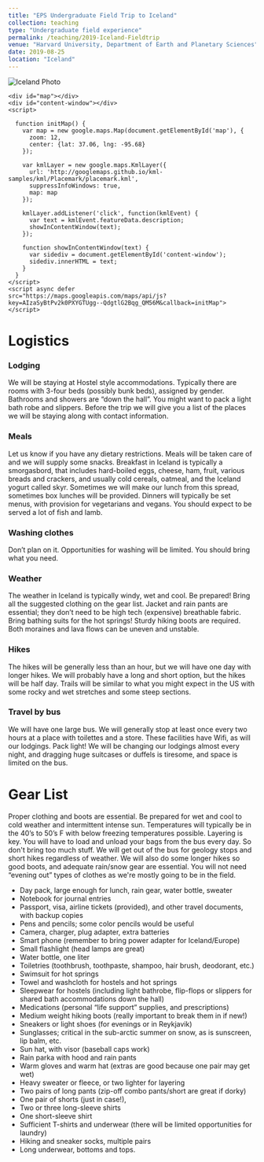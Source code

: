 ```yaml
---
title: "EPS Undergraduate Field Trip to Iceland"
collection: teaching
type: "Undergraduate field experience"
permalink: /teaching/2019-Iceland-Fieldtrip
venue: "Harvard University, Department of Earth and Planetary Sciences"
date: 2019-08-25
location: "Iceland"
---
```


![Iceland Photo](https://bradlipovsky.github.io/images/IcelandPhoto.jpg)
  
    <div id="map"></div>
    <div id="content-window"></div>
    <script>

      function initMap() {
        var map = new google.maps.Map(document.getElementById('map'), {
          zoom: 12,
          center: {lat: 37.06, lng: -95.68}
        });

        var kmlLayer = new google.maps.KmlLayer({
          url: 'http://googlemaps.github.io/kml-samples/kml/Placemark/placemark.kml',
          suppressInfoWindows: true,
          map: map
        });

        kmlLayer.addListener('click', function(kmlEvent) {
          var text = kmlEvent.featureData.description;
          showInContentWindow(text);
        });

        function showInContentWindow(text) {
          var sidediv = document.getElementById('content-window');
          sidediv.innerHTML = text;
        }
      }
    </script>
    <script async defer
    src="https://maps.googleapis.com/maps/api/js?key=AIzaSyBtPv2k0PXYGTUgg--QdgtlG2Bqg_QM56M&callback=initMap">
    </script>


# Logistics

### Lodging
We will be staying at Hostel style accommodations.  Typically there are rooms with 3-four beds (possibly bunk beds), assigned by gender.  Bathrooms and showers are “down the hall”.    You might want to pack a light bath robe and slippers. Before the trip we will give you a list of the places we will be staying along with contact information.

### Meals
Let us know if you have any dietary restrictions.  Meals will be taken care of and we will supply some snacks.  Breakfast in Iceland is typically a smorgasbord, that includes hard-boiled eggs, cheese, ham, fruit, various breads and crackers, and usually cold cereals, oatmeal, and the Iceland yogurt called skyr.  Sometimes we will make our lunch from this spread, sometimes box lunches will be provided.  Dinners will typically be set menus, with provision for vegetarians and vegans.  You should expect to be served a lot of fish and lamb.  

### Washing clothes
Don’t plan on it.  Opportunities for washing will be limited.  You should bring what you need. 

### Weather
The weather in Iceland is typically windy, wet and cool.   Be prepared!  Bring all the suggested clothing on the gear list.  Jacket and rain pants are essential;  they don’t need to be high tech (expensive) breathable fabric.  Bring bathing suits  for the hot springs!  Sturdy hiking boots are required.  Both moraines and lava flows can be uneven and unstable.  

### Hikes
The hikes will be generally less than an hour, but we will have one day with longer hikes.  We will probably have a long and short option, but the hikes will be half day. Trails will be similar to what you might expect in the US with some rocky and wet stretches and some steep sections.

### Travel by bus
We will have one large bus.  We will generally stop at least once every two hours at a place with toilettes and a store.  These facilities have Wifi, as will our lodgings.  Pack light! We will be changing our lodgings almost every night, and dragging huge suitcases or duffels is tiresome, and space is limited on the bus.  



Gear List
==========
Proper clothing and boots are essential. Be prepared for wet and cool to cold weather and intermittent intense sun. Temperatures will typically be in the 40’s to 50’s F with below freezing temperatures possible. Layering is key.  You will have to load and unload your bags from the bus every day.  So don't bring too much stuff.  We will get out of the bus for geology stops and short hikes regardless of weather. We will also do some longer hikes so good boots, and adequate rain/snow gear are essential.   You will not need “evening out” types of clothes as we're mostly going to be in the field.   

- Day pack, large enough for lunch, rain gear, water bottle, sweater
- Notebook for journal entries
- Passport, visa, airline tickets (provided), and other travel documents, with backup copies
- Pens and pencils; some color pencils would be useful
- Camera, charger, plug adapter, extra batteries
- Smart phone (remember to bring power adapter for Iceland/Europe)
- Small flashlight (head lamps are great)
- Water bottle, one liter
- Toiletries (toothbrush, toothpaste, shampoo, hair brush, deodorant, etc.)
- Swimsuit for hot springs
- Towel and washcloth for hostels and hot springs
- Sleepwear for hostels (including light bathrobe, flip-flops or slippers for shared bath accommodations down the hall)
- Medications (personal “life  support” supplies, and prescriptions)
- Medium weight hiking boots (really important to break them in if new!)
- Sneakers or light shoes (for evenings or in Reykjavik)
- Sunglasses; critical in the sub-arctic summer on snow, as is sunscreen, lip balm, etc.
- Sun hat, with visor (baseball caps work)
- Rain parka with hood and rain pants
- Warm gloves and warm hat (extras are good because one pair may get wet)
- Heavy sweater or fleece, or two lighter for layering
- Two pairs of long pants (zip-off combo pants/short are great if dorky)
- One pair of shorts (just in case!),
- Two or three long-sleeve shirts
- One short-sleeve shirt
- Sufficient T-shirts and underwear (there will be limited opportunities for laundry)
- Hiking and sneaker socks, multiple pairs
- Long underwear, bottoms and tops.

